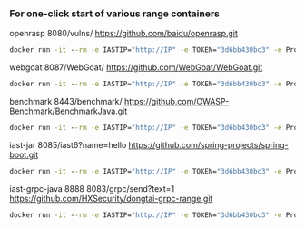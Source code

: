### For one-click start of various range containers



openrasp 8080/vulns/   https://github.com/baidu/openrasp.git
```cmd
docker run -it --rm -e IASTIP="http://IP" -e TOKEN="3d6bb430bc3" -e ProjectName="openrasp" registry.cn-hangzhou.aliyuncs.com/tscuite/bachang:openrasp-v8
```


webgoat 8087/WebGoat/   https://github.com/WebGoat/WebGoat.git
```cmd
docker run -it --rm -e IASTIP="http://IP" -e TOKEN="3d6bb430bc3" -e ProjectName="webgoat" registry.cn-hangzhou.aliyuncs.com/tscuite/bachang:webgoat-v8
```


benchmark 8443/benchmark/   https://github.com/OWASP-Benchmark/BenchmarkJava.git
```cmd
docker run -it --rm -e IASTIP="http://IP" -e TOKEN="3d6bb430bc3" -e ProjectName="benchmark" registry.cn-hangzhou.aliyuncs.com/tscuite/bachang:benchmark-v8
```


iast-jar 8085/iast6\?name=hello  https://github.com/spring-projects/spring-boot.git
```cmd
docker run -it --rm -e IASTIP="http://IP" -e TOKEN="3d6bb430bc3" -e ProjectName="iast-jar" registry.cn-hangzhou.aliyuncs.com/tscuite/bachang:iast-jar-v8
```


iast-grpc-java 8888 8083/grpc/send?text=1  https://github.com/HXSecurity/dongtai-grpc-range.git
```cmd
docker run -it --rm -e IASTIP="http://IP" -e TOKEN="3d6bb430bc3" -e ProjectName="iast-grpc-java" registry.cn-hangzhou.aliyuncs.com/tscuite/bachang:iast-grpc-java-v8
```